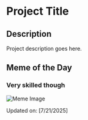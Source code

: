 # Project Title

## Description

Project description goes here.

## Meme of the Day

### Very skilled though
![Meme Image](https://i.redd.it/zoof417n64ef1.gif)

Updated on: [7/21/2025]